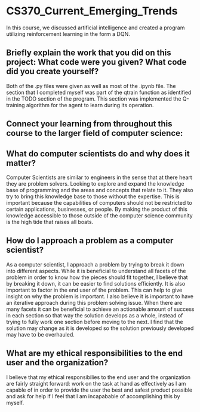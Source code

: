 # CS370_Current_Emerging_Trends
In this course, we discussed artificial intelligence and created a program utilizing reinforcement learning in the form a DQN.



## Briefly explain the work that you did on this project: What code were you given? What code did you create yourself?

Both of the .py files were given as well as most of the .ipynb file. The section that I completed myself was part of the qtrain function as identified in the TODO section of the program. This section was implemented the Q-training algorithm for the agent to learn during its operation.


## Connect your learning from throughout this course to the larger field of computer science:

## What do computer scientists do and why does it matter?

Computer Scientists are similar to engineers in the sense that at there heart they are problem solvers. Looking to explore and expand the knowledge base of programming and the areas and concepts that relate to it. They also try to bring this knowledge base to those without the expertise. This is important because the capabilities of computers should not be restricted to certain applications, businesses, or people. By making the product of this knowledge accessible to those outside of the computer science community is the high tide that raises all boats. 

## How do I approach a problem as a computer scientist?

As a computer scientist, I approach a problem by trying to break it down into different aspects. While it is beneficial to understand all facets of the problem in order to know how the pieces should fit together, I believe that by breaking it down, it can be easier to find solutions efficiently. It is also important to factor in the end user of the problem. This can help to give insight on why the problem is important. I also believe it is important to have an iterative approach during this problem solving issue. When there are many facets it can be beneficial to achieve an actionable amount of success in each section so that way the solution develops as a whole, instead of trying to fully work one section before moving to the next. I find that the solution may change as it is developed so the solution previously developed may have to be overhauled. 


## What are my ethical responsibilities to the end user and the organization?

I believe that my ethical responsibilies to the end user and the organization are fairly straight forward: work on the task at hand as effectively as I am capable of in order to provide the user the best and safest product possible and ask for help if I feel that I am incapabable of accomplishing this by myself.



